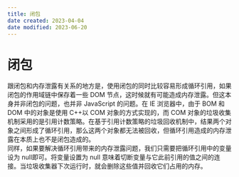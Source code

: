 ```yaml
---
title: 闭包
date created: 2023-04-04
date modified: 2023-06-20
---
```


# 闭包

跟闭包和内存泄露有关系的地方是，使用闭包的同时比较容易形成循环引用，如果闭包的作用域链中保存着一些 DOM 节点，这时候就有可能造成内存泄露。但这本身并非闭包的问题，也并非 JavaScript 的问题。在 IE 浏览器中，由于 BOM 和 DOM 中的对象是使用 C++以 COM 对象的方式实现的，而 COM 对象的垃圾收集机制采用的是引用计数策略。在基于引用计数策略的垃圾回收机制中，结果两个对象之间形成了循环引用，那么这两个对象都无法被回收，但循环引用造成的内存泄露在本质上也不是闭包造成的。  
同样，如果要解决循环引用带来的内存泄露问题，我们只需要把循环引用中的变量设为 null即可。将变量设置为 null 意味着切断变量与它此前引用的值之间的连接。当垃圾收集器下次运行时，就会删除这些值并回收它们占用的内存。
